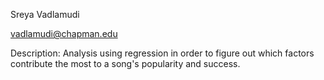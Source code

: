 Sreya Vadlamudi

vadlamudi@chapman.edu

Description: Analysis using regression in order to figure out which factors contribute the most to a song's popularity and success.
